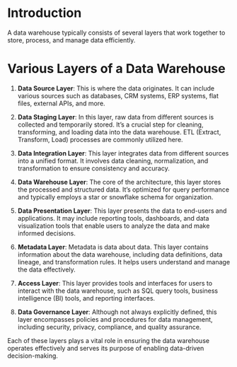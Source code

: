 # Introduction

A data warehouse typically consists of several layers that work together to store, process, and manage data efficiently. 


# Various Layers of a Data Warehouse

1. **Data Source Layer**: This is where the data originates. It can include various sources such as databases, CRM systems, ERP systems, flat files, external APIs, and more.

2. **Data Staging Layer**: In this layer, raw data from different sources is collected and temporarily stored. It’s a crucial step for cleaning, transforming, and loading data into the data warehouse. ETL (Extract, Transform, Load) processes are commonly utilized here.

3. **Data Integration Layer**: This layer integrates data from different sources into a unified format. It involves data cleaning, normalization, and transformation to ensure consistency and accuracy.

4. **Data Warehouse Layer**: The core of the architecture, this layer stores the processed and structured data. It’s optimized for query performance and typically employs a star or snowflake schema for organization.

5. **Data Presentation Layer**: This layer presents the data to end-users and applications. It may include reporting tools, dashboards, and data visualization tools that enable users to analyze the data and make informed decisions.

6. **Metadata Layer**: Metadata is data about data. This layer contains information about the data warehouse, including data definitions, data lineage, and transformation rules. It helps users understand and manage the data effectively.

7. **Access Layer**: This layer provides tools and interfaces for users to interact with the data warehouse, such as SQL query tools, business intelligence (BI) tools, and reporting interfaces.

8. **Data Governance Layer**: Although not always explicitly defined, this layer encompasses policies and procedures for data management, including security, privacy, compliance, and quality assurance.

Each of these layers plays a vital role in ensuring the data warehouse operates effectively and serves its purpose of enabling data-driven decision-making.